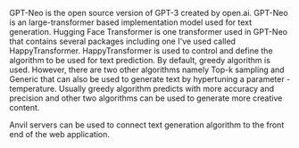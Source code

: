 GPT-Neo is the open source version of GPT-3 created by open.ai. GPT-Neo is an large-transformer based implementation model used for text generation. Hugging Face Transformer is one transformer used in GPT-Neo that contains several packages including one I've used called HappyTransformer. HappyTransformer is used to control and define the algorithm to be used for text prediction. By default, greedy algorithm is used. However, there are two other algorithms namely Top-k sampling and Generic that can also be used to generate text by hypertuning a parameter - temperature. Usually greedy algorithm predicts with more accuracy and precision and other two algorithms can be used to generate more creative content.

Anvil servers can be used to connect text generation algorithm to the front end of the web application. 
